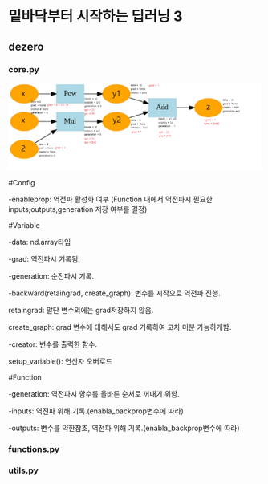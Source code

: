 <h1>밑바닥부터 시작하는 딥러닝 3</h1>

<h2>dezero </h2>

<h3>core.py</h3>

![forward and backward](./image.png)


#Config


-enableprop: 역전파 활성화 여부 
(Function 내에서 역전파시 필요한 inputs,outputs,generation 저장 여부를 결정)


#Variable

-data: nd.array타입

-grad: 역전파시 기록됨.

-generation: 순전파시 기록.

-backward(retaingrad, create_graph): 변수를 시작으로 역전파 진행. 

retaingrad: 말단 변수외에는 grad저장하지 않음. 

create_graph: grad 변수에 대해서도 grad 기록하여 고차 미분 가능하게함.

-creator: 변수를 출력한 함수.

setup_variable(): 연산자 오버로드

#Function

-generation: 역전파시 함수를 올바른 순서로 꺼내기 위함.

-inputs: 역전파 위해 기록.(enabla_backprop변수에 따라)

-outputs: 변수를 약한참조, 역전파 위해 기록.(enabla_backprop변수에 따라)

<h3>functions.py</h3>


<h3>utils.py</h3>
